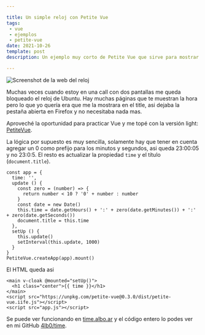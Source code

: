 ```yaml
---

title: Un simple reloj con Petite Vue
tags:
 - vue
 - ejemplos
 - petite-vue
date: 2021-10-26
template: post
description: Un ejemplo muy corto de Petite Vue que sirve para mostrar la hora en una pestaña del navegador.

---
```


![Screenshot de la web del reloj](images/screenshot-time-web.png)

Muchas veces cuando estoy en una call con dos pantallas me queda bloqueado el reloj de Ubuntu. Hay muchas páginas que te muestran la hora pero lo que yo quería era que me la mostrara en el title, asi dejaba la pestaña abierta en Firefox y no necesitaba nada mas.

Aproveché la oportunidad para practicar Vue y me topé con la versión light: [PetiteVue](https://github.com/vuejs/petite-vue#readme).

La lógica por supuesto es muy sencilla, solamente hay que tener en cuenta agregar un 0 como prefijo para los minutos y segundos, asi queda 23:00:05 y no 23:0:5.
El resto es actualizar la propiedad `time` y el título (`document.title`).

```
const app = {
  time: '',
  update () {
    const zero = (number) => {
      return number < 10 ? '0' + number : number
    }
    const date = new Date()
    this.time = date.getHours() + ':' + zero(date.getMinutes()) + ':' + zero(date.getSeconds())
    document.title = this.time
  },
  setUp () {
    this.update()
    setInterval(this.update, 1000)
  }
}
PetiteVue.createApp(app).mount()
```

El HTML queda asi

```
<main v-cloak @mounted="setUp()">
  <h1 class="center">{{ time }}</h1>
</main>
<script src="https://unpkg.com/petite-vue@0.3.0/dist/petite-vue.iife.js"></script>
<script src="app.js"></script>
```

Se puede ver funcionando en [time.albo.ar](https://time.albo.ar) y el código entero lo podes ver en mi GitHub [4lb0/time](https://github.com/4lb0/time).
